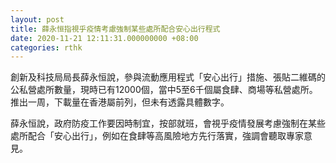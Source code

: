 ```yaml
---
layout: post
title: 薛永恒指視乎疫情考慮強制某些處所配合安心出行程式
date: 2020-11-21 12:11:31.000000000 +08:00
categories: rthk
---
```


創新及科技局局長薛永恒說，參與流動應用程式「安心出行」措施、張貼二維碼的公私營處所數量，現時已有12000個，當中5至6千個屬食肆、商場等私營處所。推出一周，下載量在香港屬前列，但未有透露具體數字。

薛永恒說，政府防疫工作要因時制宜，按部就班，會視乎疫情發展考慮強制在某些處所配合「安心出行」，例如在食肆等高風險地方先行落實，強調會聽取專家意見。
